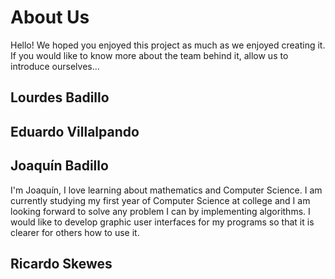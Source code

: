 # About Us

Hello! We hoped you enjoyed this project as much as we enjoyed creating it. If you would like to know more about the team behind it, allow us to introduce ourselves...

## Lourdes Badillo 

## Eduardo Villalpando

## Joaquín Badillo

I'm Joaquín, I love learning about mathematics and Computer Science. I am currently studying my first year of Computer Science at college and I am looking forward to solve any problem I can by implementing algorithms. I would like to develop graphic user interfaces for my programs so that it is clearer for others how to use it.

## Ricardo Skewes
